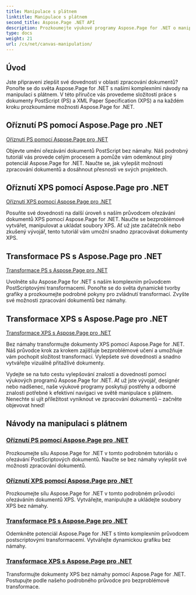 ```yaml
---
title: Manipulace s plátnem
linktitle: Manipulace s plátnem
second_title: Aspose.Page .NET API
description: Prozkoumejte výukové programy Aspose.Page for .NET o manipulaci s plátnem. Snadné ořezávání a transformace dokumentů PS a XPS. Vylepšete své dovednosti ve zpracování dokumentů.
type: docs
weight: 21
url: /cs/net/canvas-manipulation/
---
```


## Úvod

Jste připraveni zlepšit své dovednosti v oblasti zpracování dokumentů? Ponořte se do světa Aspose.Page for .NET s našimi komplexními návody na manipulaci s plátnem. V této příručce vás provedeme složitostí práce s dokumenty PostScript (PS) a XML Paper Specification (XPS) a na každém kroku prozkoumáme možnosti Aspose.Page for .NET.

## Oříznutí PS pomocí Aspose.Page pro .NET
[Oříznutí PS pomocí Aspose.Page pro .NET](./clippingps/)

Objevte umění ořezávání dokumentů PostScript bez námahy. Náš podrobný tutoriál vás provede celým procesem a pomůže vám odemknout plný potenciál Aspose.Page for .NET. Naučte se, jak vylepšit možnosti zpracování dokumentů a dosáhnout přesnosti ve svých projektech.

## Oříznutí XPS pomocí Aspose.Page pro .NET
[Oříznutí XPS pomocí Aspose.Page pro .NET](./clippingxps/)

Posuňte své dovednosti na další úroveň s naším průvodcem ořezávání dokumentů XPS pomocí Aspose.Page for .NET. Naučte se bezproblémově vytvářet, manipulovat a ukládat soubory XPS. Ať už jste začátečník nebo zkušený vývojář, tento tutoriál vám umožní snadno zpracovávat dokumenty XPS.

## Transformace PS s Aspose.Page pro .NET
[Transformace PS s Aspose.Page pro .NET](./transformationsps/)

Uvolněte sílu Aspose.Page for .NET s naším komplexním průvodcem PostScriptovými transformacemi. Ponořte se do světa dynamické tvorby grafiky a prozkoumejte podrobné pokyny pro zvládnutí transformací. Zvyšte své možnosti zpracování dokumentů bez námahy.

## Transformace XPS s Aspose.Page pro .NET
[Transformace XPS s Aspose.Page pro .NET](./transformationsxps/)

Bez námahy transformujte dokumenty XPS pomocí Aspose.Page for .NET. Náš průvodce krok za krokem zajišťuje bezproblémové učení a umožňuje vám pochopit složitost transformací. Vylepšete své dovednosti a snadno vytvářejte vizuálně přitažlivé dokumenty.

Vydejte se na tuto cestu vylepšování znalostí a dovedností pomocí výukových programů Aspose.Page for .NET. Ať už jste vývojář, designér nebo nadšenec, naše výukové programy poskytují postřehy a odborné znalosti potřebné k efektivní navigaci ve světě manipulace s plátnem. Nenechte si ujít příležitost vyniknout ve zpracování dokumentů – začněte objevovat hned!
## Návody na manipulaci s plátnem
### [Oříznutí PS pomocí Aspose.Page pro .NET](./clippingps/)
Prozkoumejte sílu Aspose.Page for .NET v tomto podrobném tutoriálu o ořezávání PostScriptových dokumentů. Naučte se bez námahy vylepšit své možnosti zpracování dokumentů.
### [Oříznutí XPS pomocí Aspose.Page pro .NET](./clippingxps/)
Prozkoumejte sílu Aspose.Page for .NET v tomto podrobném průvodci ořezáváním dokumentů XPS. Vytvářejte, manipulujte a ukládejte soubory XPS bez námahy.
### [Transformace PS s Aspose.Page pro .NET](./transformationsps/)
Odemkněte potenciál Aspose.Page for .NET s tímto komplexním průvodcem postscriptovými transformacemi. Vytvářejte dynamickou grafiku bez námahy.
### [Transformace XPS s Aspose.Page pro .NET](./transformationsxps/)
Transformujte dokumenty XPS bez námahy pomocí Aspose.Page for .NET. Postupujte podle našeho podrobného průvodce pro bezproblémové transformace.